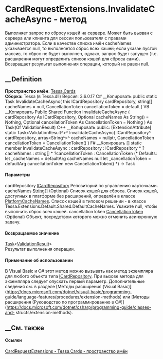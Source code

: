 # CardRequestExtensions.InvalidateCacheAsync - метод
Выполняет запрос по сбросу кэшей на сервере. Может быть вызван с сервера или
клиента для сессии пользователя с правами администратора. Если в качестве
списка имён cacheNames указывается null, то выполняется сброс всех кэшей; если
указан пустой массив, то сброс не будет выполнен, однако, запрос будет запущен
(т.е. расширения могут определить список кэшей для сброса сами). Возвращает
результат выполнения операции, который не равен null.
## __Definition
 **Пространство имён:** [Tessa.Cards](N_Tessa_Cards.htm)  
 **Сборка:** Tessa (в Tessa.dll) Версия: 3.6.0.17
C# __Копировать
     public static Task<ValidationResult> InvalidateCacheAsync(
    	this ICardRepository cardRepository,
    	string[] cacheNames = null,
    	CancellationToken cancellationToken = default
    )
VB __Копировать
    <ExtensionAttribute>
    Public Shared Function InvalidateCacheAsync ( 
    	cardRepository As ICardRepository,
    	Optional cacheNames As String() = Nothing,
    	Optional cancellationToken As CancellationToken = Nothing
    ) As Task(Of ValidationResult)
C++ __Копировать
     public:
    [ExtensionAttribute]
    static Task<ValidationResult^>^ InvalidateCacheAsync(
    	ICardRepository^ cardRepository, 
    	array<String^>^ cacheNames = nullptr, 
    	CancellationToken cancellationToken = CancellationToken()
    )
F# __Копировать
     [<ExtensionAttribute>]
    static member InvalidateCacheAsync : 
            cardRepository : ICardRepository * 
            ?cacheNames : string[] * 
            ?cancellationToken : CancellationToken 
    (* Defaults:
            let _cacheNames = defaultArg cacheNames null
            let _cancellationToken = defaultArg cancellationToken new CancellationToken()
    *)
    -> Task<ValidationResult> 
#### Параметры
cardRepository [ICardRepository](T_Tessa_Cards_ICardRepository.htm)
    Репозиторий по управлению карточками.
cacheNames [String](https://learn.microsoft.com/dotnet/api/system.string)[]
(Optional)
     Список кэшей для сброса. Список кэшей, доступных в платформе без расширений, определён в классе [PlatformCacheNames](T_Tessa_Platform_PlatformCacheNames.htm). Список кэшей в типовом решении - в классе Tessa.Extensions.Default.Shared.DefaultCacheNames. Укажите null, чтобы выполнить сброс всех кэшей. 
cancellationToken
[CancellationToken](https://learn.microsoft.com/dotnet/api/system.threading.cancellationtoken)
(Optional)
    Объект, посредством которого можно отменить асинхронную задачу.
#### Возвращаемое значение
[Task](https://learn.microsoft.com/dotnet/api/system.threading.tasks.task-1)<[ValidationResult](T_Tessa_Platform_Validation_ValidationResult.htm)>  
Результат выполнения операции.
#### Примечание об использовании
В Visual Basic и C# этот метод можно вызывать как метод экземпляра для любого
объекта типа [ICardRepository](T_Tessa_Cards_ICardRepository.htm). При вызове
метода для экземпляра следует опускать первый параметр. Дополнительные
сведения см. в разделе [Методы расширения (Visual
Basic)](https://docs.microsoft.com/dotnet/visual-basic/programming-
guide/language-features/procedures/extension-methods) или [Методы расширения
(Руководство по программированию в
C#)](https://docs.microsoft.com/dotnet/csharp/programming-guide/classes-and-
structs/extension-methods).
##  __См. также
#### Ссылки
[CardRequestExtensions - ](T_Tessa_Cards_CardRequestExtensions.htm)
[Tessa.Cards - пространство имён](N_Tessa_Cards.htm)
